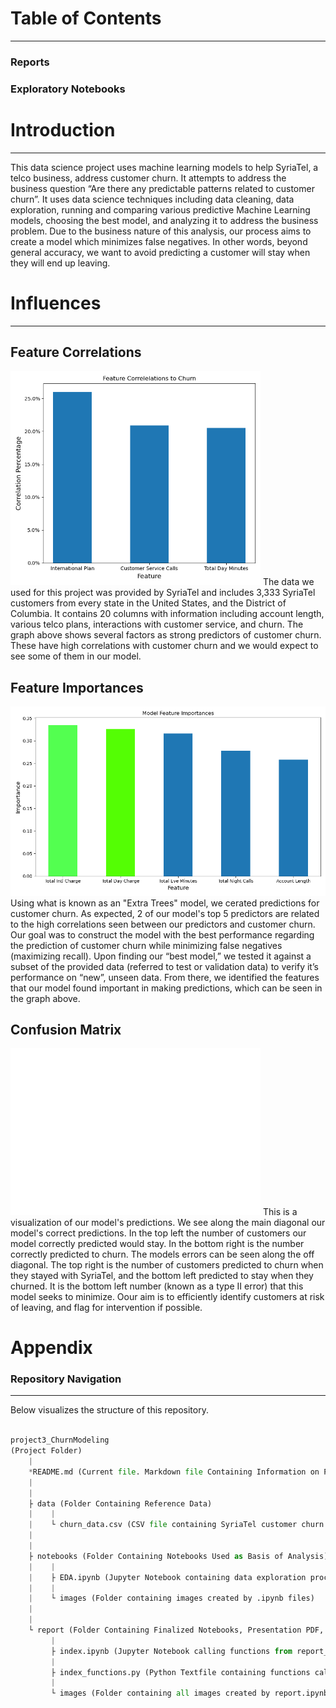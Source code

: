 # Table of Contents
___
### Reports
<!-- - [Predictive Model and Visualizations](./notebooks/reports/index.ipynb)
- [Presentation](./reports/SyriaTel_Churn_presentation.pdf) -->

### Exploratory Notebooks
<!-- - [Data Cleanup and Exploration](./notebooks/EDA.ipynb) -->

# Introduction
___
This data science project uses machine learning models to help SyriaTel, a telco business, address customer churn. It attempts to address the business question “Are there any predictable patterns related to customer churn”.  It uses data science techniques including data cleaning, data exploration, running and comparing various predictive Machine Learning models, choosing the best model, and analyzing it to address the business problem.  Due to the business nature of this analysis, our process aims to create a model which minimizes false negatives. In other words, beyond general accuracy, we want to avoid predicting a customer will stay when they will end up leaving.


# Influences
___

## Feature Correlations
<img src = notebooks/images/Feature_corr.png width= 400px>
The data we used for this project was provided by SyriaTel and includes 3,333 SyriaTel customers from every state in the United States, and the District of Columbia. It contains 20 columns with information including account length, various telco plans,  interactions with customer service, and churn. 
The graph above shows several factors as strong predictors of customer churn. These have high correlations with customer churn and we would expect to see some of them in our model.

## Feature Importances
<img src = notebooks/images/Feature_importance.png width= 600px>
Using what is known as an "Extra Trees" model, we cerated predictions for customer churn. As expected, 2 of our model's top 5 predictors are related to the high correlations seen between our predictors and customer churn. Our goal was to construct the model with the best performance regarding the prediction of customer churn while minimizing false negatives (maximizing recall). Upon finding our “best model,” we tested it against a subset of the provided data (referred to test or validation data) to verify it’s performance on “new”, unseen data. From there, we identified the features that our model found important in making predictions, which can be seen in the graph above.

## Confusion Matrix
<img src = notebooks/images/final_confusion_matrix.png width= 400px>
This is a visualization of our model's predictions. We see along the main diagonal our model's correct predictions. In the top left the number of customers our model correctly predicted would stay. In the bottom right is the number correctly predicted to churn.
The models errors can be seen along the off diagonal. The top right is the number of customers predicted to churn when they stayed with SyriaTel, and the bottom left predicted to stay when they churned.
It is the bottom left number (known as a type II error) that this model seeks to minimize. Oour aim is to efficiently identify customers at risk of leaving, and flag for intervention if possible.





# Appendix
### Repository Navigation
___
Below visualizes the structure of this repository.
```python

project3_ChurnModeling
(Project Folder)
    |
    *README.md (Current file. Markdown file Containing Information on Project Purpose, Process, and Findings)
    |
    |       
    ├ data (Folder Containing Reference Data)
    |    |
    |    └ churn_data.csv (CSV file containing SyriaTel customer churn data)
    |
    |
    ├ notebooks (Folder Containing Notebooks Used as Basis of Analysis)
    |    |
    |    ├ EDA.ipynb (Jupyter Notebook containing data exploration process, initial model development, and creation of visualizations)
    |    |
    |    └ images (Folder containing images created by .ipynb files)
    |
    |
    └ report (Folder Containing Finalized Notebooks, Presentation PDF, and Visualizations)
         |
         ├ index.ipynb (Jupyter Notebook calling functions from report_functions.py that import and clean data. Further functions are called that create model and visualizations)
         |
         ├ index_functions.py (Python Textfile containing functions called in report.ipynb)
         |
         └ images (Folder containing all images created by report.ipynb used in final presentation)
    
```
